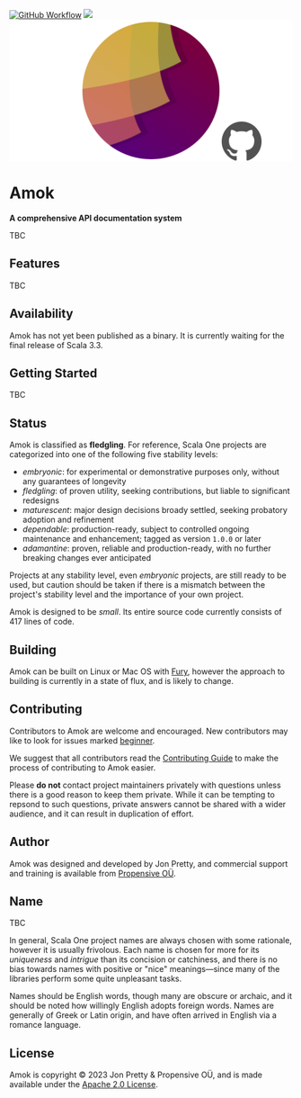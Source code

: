[<img alt="GitHub Workflow" src="https://img.shields.io/github/actions/workflow/status/propensive/amok/main.yml?style=for-the-badge" height="24">](https://github.com/propensive/amok/actions)
[<img src="https://img.shields.io/discord/633198088311537684?color=8899f7&label=DISCORD&style=for-the-badge" height="24">](https://discord.gg/7b6mpF6Qcf)
<img src="/doc/images/github.png" valign="middle">

# Amok

__A comprehensive API documentation system__

TBC

## Features

TBC


## Availability

Amok has not yet been published as a binary. It is currently waiting for the
final release of Scala 3.3.

## Getting Started

TBC


## Status

Amok is classified as __fledgling__. For reference, Scala One projects are
categorized into one of the following five stability levels:

- _embryonic_: for experimental or demonstrative purposes only, without any guarantees of longevity
- _fledgling_: of proven utility, seeking contributions, but liable to significant redesigns
- _maturescent_: major design decisions broady settled, seeking probatory adoption and refinement
- _dependable_: production-ready, subject to controlled ongoing maintenance and enhancement; tagged as version `1.0.0` or later
- _adamantine_: proven, reliable and production-ready, with no further breaking changes ever anticipated

Projects at any stability level, even _embryonic_ projects, are still ready to
be used, but caution should be taken if there is a mismatch between the
project's stability level and the importance of your own project.

Amok is designed to be _small_. Its entire source code currently consists
of 417 lines of code.

## Building

Amok can be built on Linux or Mac OS with [Fury](/propensive/fury), however
the approach to building is currently in a state of flux, and is likely to
change.

## Contributing

Contributors to Amok are welcome and encouraged. New contributors may like to look for issues marked
<a href="https://github.com/propensive/amok/labels/beginner">beginner</a>.

We suggest that all contributors read the [Contributing Guide](/contributing.md) to make the process of
contributing to Amok easier.

Please __do not__ contact project maintainers privately with questions unless
there is a good reason to keep them private. While it can be tempting to
repsond to such questions, private answers cannot be shared with a wider
audience, and it can result in duplication of effort.

## Author

Amok was designed and developed by Jon Pretty, and commercial support and training is available from
[Propensive O&Uuml;](https://propensive.com/).



## Name

TBC

In general, Scala One project names are always chosen with some rationale, however it is usually
frivolous. Each name is chosen for more for its _uniqueness_ and _intrigue_ than its concision or
catchiness, and there is no bias towards names with positive or "nice" meanings—since many of the
libraries perform some quite unpleasant tasks.

Names should be English words, though many are obscure or archaic, and it should be noted how
willingly English adopts foreign words. Names are generally of Greek or Latin origin, and have
often arrived in English via a romance language.

## License

Amok is copyright &copy; 2023 Jon Pretty & Propensive O&Uuml;, and is made available under the
[Apache 2.0 License](/license.md).
